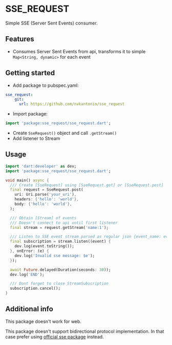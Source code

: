 # SSE_REQUEST

Simple SSE (Server Sent Events) consumer.

## Features

- Consumes Server Sent Events from api, transforms it to simple `Map<String, dynamic>` for each event

## Getting started

- Add package to pubspec.yaml:
```yaml
sse_request:
    git:
      url: https://github.com/nvkantonio/sse_request
```

- Import package:
```dart
import 'package:sse_request/sse_request.dart';
```

- Create `SseRequest()` object and call `.getStream()`
- Add listener to Stream


## Usage

```dart
import 'dart:developer' as dev;
import 'package:sse_request/sse_request.dart';

void main() async {
  /// Create [SseRequest] using [SseRequest.get] or [SseRequest.post]
  final request = SseRequest.post(
    uri: Uri.parse('your_uri'),
    headers: {'hello': 'world'},
    body: {'hello': 'world'},
  );

  /// Obtain [Stream] of events
  /// Doesn't connect to api until first listener
  final stream = request.getStream('name:1');

  /// Listen to SSE event stream parsed as regular json {event_name: event_data}
  final subscription = stream.listen((event) {
    dev.log(event.toString());
  }, onError: (e) {
    dev.log('Invalid sse message: $e');
  });

  await Future.delayed(Duration(seconds: 30));
  dev.log('END');

  /// Dont forget to close StreamSubscription
  subscription.cancel();
}
```

## Additional info

This package doesn't work for web.

This package doesn't support bidirectional protocol implementation. In that case prefer using [official sse package](https://pub.dev/packages/sse) instead.